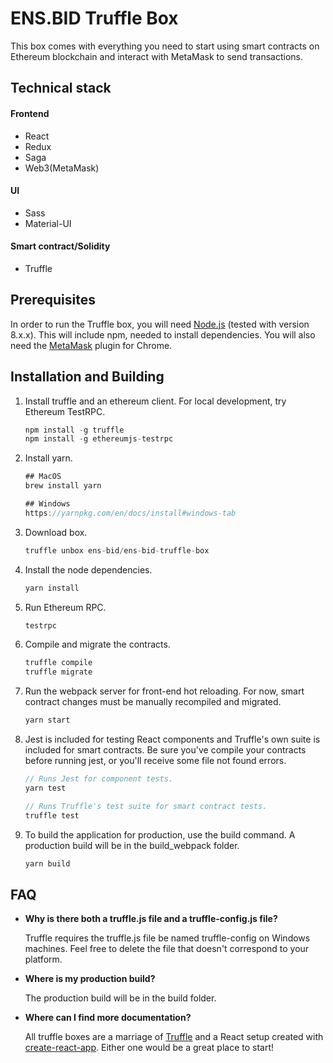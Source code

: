 # ENS.BID Truffle Box

This box comes with everything you need to start using smart contracts on Ethereum blockchain and interact with MetaMask to send transactions.  

## Technical stack

#### Frontend
- React
- Redux
- Saga
- Web3(MetaMask)

#### UI
- Sass
- Material-UI

#### Smart contract/Solidity
- Truffle

## Prerequisites
In order to run the Truffle box, you will need [Node.js](https://nodejs.org) (tested with version 8.x.x). This will include npm, needed to install dependencies. You will also need the [MetaMask](https://metamask.io/) plugin for Chrome.

## Installation and Building

1. Install truffle and an ethereum client. For local development, try Ethereum TestRPC.
    ```javascript
    npm install -g truffle
    npm install -g ethereumjs-testrpc
    ```

2. Install yarn.

    ```javascript
    ## MacOS
    brew install yarn

    ## Windows
    https://yarnpkg.com/en/docs/install#windows-tab
    ```

3. Download box.
    ```javascript
    truffle unbox ens-bid/ens-bid-truffle-box
    ```

4. Install the node dependencies.
    ```javascript
    yarn install
    ```

5. Run Ethereum RPC.
    ```javascript
    testrpc
    ```

6. Compile and migrate the contracts.
    ```javascript
    truffle compile
    truffle migrate
    ```

7. Run the webpack server for front-end hot reloading. For now, smart contract changes must be manually recompiled and migrated.
    ```javascript
    yarn start
    ```

8. Jest is included for testing React components and Truffle's own suite is included for smart contracts. Be sure you've compile your contracts before running jest, or you'll receive some file not found errors.
    ```javascript
    // Runs Jest for component tests.
    yarn test

    // Runs Truffle's test suite for smart contract tests.
    truffle test
    ```

9. To build the application for production, use the build command. A production build will be in the build_webpack folder.
    ```javascript
    yarn build
## FAQ

* __Why is there both a truffle.js file and a truffle-config.js file?__

    Truffle requires the truffle.js file be named truffle-config on Windows machines. Feel free to delete the file that doesn't correspond to your platform.

* __Where is my production build?__

    The production build will be in the build folder.

* __Where can I find more documentation?__

    All truffle boxes are a marriage of [Truffle](http://truffleframework.com/) and a React setup created with [create-react-app](https://github.com/facebookincubator/create-react-app/blob/master/packages/react-scripts/template/README.md). Either one would be a great place to start!
    